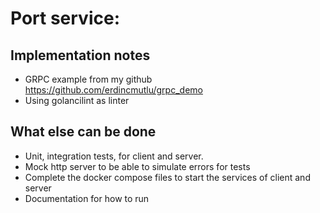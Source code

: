 # Port service:

## Implementation notes
- GRPC example from my github
https://github.com/erdincmutlu/grpc_demo
- Using golancilint as linter


## What else can be done
- Unit, integration tests, for client and server. 
- Mock http server to be able to simulate errors for tests 
- Complete the docker compose files to start the services of client and server
- Documentation for how to run

